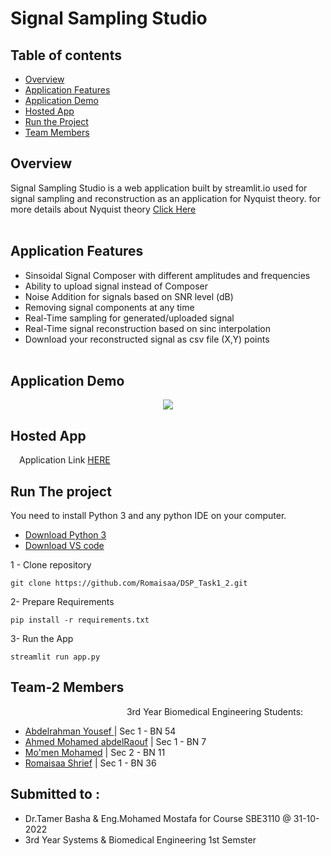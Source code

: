 # Signal Sampling Studio

## Table of contents

- [Overview](#overview)
- [Application Features](#application-features)
- [Application Demo](#application-demo)
- [Hosted App](#hosted-app)
- [Run the Project](#run-the-project)
- [Team Members](#team-2-members)

## Overview

Signal Sampling Studio is a web application built by streamlit.io used for signal sampling and reconstruction as an application for Nyquist theory. for more details about Nyquist theory [Click Here](Samples/README.md)
<br>
<br>

## Application Features

- Sinsoidal Signal Composer with different amplitudes and frequencies
- Ability to upload signal instead of Composer
- Noise Addition for signals based on SNR level (dB)
- Removing signal components at any time
- Real-Time sampling for generated/uploaded signal
- Real-Time signal reconstruction based on sinc interpolation
- Download your reconstructed signal as csv file (X,Y) points
  <br>
  <br>

## Application Demo

<p align="center">
 <img src="Assests\Application_Demo.gif"/>
</p>

## Hosted App

&emsp;Application Link [HERE](https://romaisaa-dsp-task1-2-app-s8rrar.streamlitapp.com/)

## Run The project

You need to install Python 3 and any python IDE on your computer.

- [Download Python 3](https://www.python.org/downloads/)
- [Download VS code](hhttps://code.visualstudio.com/download)

1 - Clone repository

```shell
git clone https://github.com/Romaisaa/DSP_Task1_2.git
```

2- Prepare Requirements

```shell
pip install -r requirements.txt
```

3- Run the App

```shell
streamlit run app.py
```

## Team-2 Members

&emsp; &emsp;&emsp;&emsp;&emsp;&emsp;&emsp;&emsp;&emsp;&emsp;&emsp;&emsp;&emsp;3rd Year Biomedical Engineering Students:

- [Abdelrahman Yousef ](https://github.com/Abdelrahman-Yousef) | Sec 1 - BN 54
- [Ahmed Mohamed abdelRaouf](https://github.com/AhmedRaouf481) | Sec 1 - BN 7
- [Mo'men Mohamed](https://github.com/momen882001) | Sec 2 - BN 11
- [Romaisaa Shrief](https://github.com/Romaisaa) | Sec 1 - BN 36

## Submitted to :

- Dr.Tamer Basha & Eng.Mohamed Mostafa for Course SBE3110 @ 31-10-2022
- 3rd Year Systems & Biomedical Engineering 1st Semster
